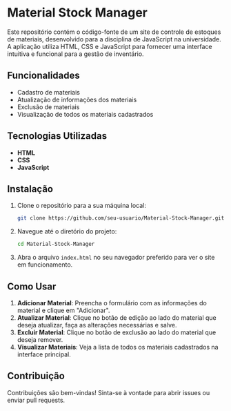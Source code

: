 # Material Stock Manager

Este repositório contém o código-fonte de um site de controle de estoques de materiais, desenvolvido para a disciplina de JavaScript na universidade. A aplicação utiliza HTML, CSS e JavaScript para fornecer uma interface intuitiva e funcional para a gestão de inventário.

## Funcionalidades

- Cadastro de materiais
- Atualização de informações dos materiais
- Exclusão de materiais
- Visualização de todos os materiais cadastrados

## Tecnologias Utilizadas

- **HTML**
- **CSS**
- **JavaScript**

## Instalação

1. Clone o repositório para a sua máquina local:
    ```sh
    git clone https://github.com/seu-usuario/Material-Stock-Manager.git
    ```
2. Navegue até o diretório do projeto:
    ```sh
    cd Material-Stock-Manager
    ```
3. Abra o arquivo `index.html` no seu navegador preferido para ver o site em funcionamento.

## Como Usar

1. **Adicionar Material**: Preencha o formulário com as informações do material e clique em "Adicionar".
2. **Atualizar Material**: Clique no botão de edição ao lado do material que deseja atualizar, faça as alterações necessárias e salve.
3. **Excluir Material**: Clique no botão de exclusão ao lado do material que deseja remover.
4. **Visualizar Materiais**: Veja a lista de todos os materiais cadastrados na interface principal.

## Contribuição

Contribuições são bem-vindas! Sinta-se à vontade para abrir issues ou enviar pull requests.

